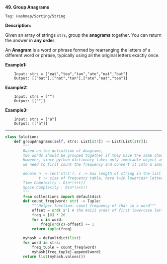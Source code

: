 **49. Group Anagrams**

```Tag: Hashmap/Sorting/String```

**Description:**

Given an array of strings ```strs```, group the **anagrams** together. You can return the answer in **any order**.

An **Anagram** is a word or phrase formed by rearranging the letters of a different word or phrase, typically using all the original letters exactly once.

**Example1:**

		Input: strs = ["eat","tea","tan","ate","nat","bat"]
		Output: [["bat"],["nat","tan"],["ate","eat","tea"]]


**Example2:**

		Input: strs = [""]
		Output: [[""]]

**Example3:**

		Input: strs = ["a"]
		Output: [["a"]]

-----------

```python
class Solution:
    def groupAnagrams(self, strs: List[str]) -> List[List[str]]:
        """
        Based on the definition of Anagrams, 
        two words should be grouped together if they have the same character frequency count
        However, since python dictionary takes only immutable object as key
        we need to first count the frequency and convert it into a immutable tuple type to use as a key

        denote n := len('strs'), s := max length of string in the list 'strs', 
               t := size of frequency table, here t=26 lowercasr letters
        Time Complexity : O(n*(s+t))
        Space Complexity : O(n*(s+t))
        """
        from collections import defaultdict
        def count_freq(word: str) -> Tuple:
            """Helper function: count frequency of char in a word"""
            offset = ord('a') # the ASCII order of first lowercase letter
            freq = [0] * 26
            for c in word:
                freq[ord(c)-offset] += 1
            return tuple(freq)
        
        myhash = defaultdict(list)
        for word in strs:
            freq_tuple = count_freq(word)
            myhash[freq_tuple].append(word)
        return list(myhash.values())
```